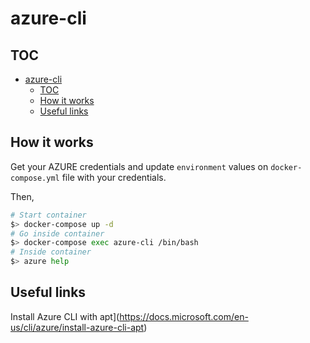 # azure-cli

## TOC

- [azure-cli](#azure-cli)
  - [TOC](#toc)
  - [How it works](#how-it-works)
  - [Useful links](#useful-links)

## How it works

Get your AZURE credentials and update `environment` values on `docker-compose.yml` file with your credentials.

Then,

```sh
# Start container
$> docker-compose up -d
# Go inside container
$> docker-compose exec azure-cli /bin/bash
# Inside container
$> azure help
```

## Useful links
Install Azure CLI with apt](https://docs.microsoft.com/en-us/cli/azure/install-azure-cli-apt)
